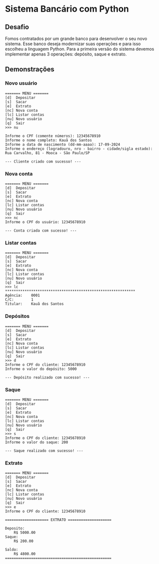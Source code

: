 # Sistema Bancário com Python

## Desafio

Fomos contratados por um grande banco para desenvolver o seu novo sistema. Esse banco deseja modernizar suas operações e para isso escolheu a linguagem Python. Para a primeira versão do sistema devemos implementar apenas 3 operações: depósito, saque e extrato.


## Demonstrações

### Novo usuário

```
======= MENU =======
[d]  Depositar
[s]  Sacar
[e]  Extrato
[nc] Nova conta
[lc] Listar contas
[nu] Novo usuário
[q]  Sair
>>> nu

Informe o CPF (comente números): 12345678910
Informe o nome completo: Kauã dos Santos
Informe a data de nascimento (dd-mm-aaaa): 17-09-2024
Informe o endereço (logradouro, nro - bairro - cidade/sigla estado): Rua Carvalho, 81 - Mooca - São Paulo/SP

--- Cliente criado com sucesso! ---
```

### Nova conta

```
======= MENU =======
[d]  Depositar
[s]  Sacar
[e]  Extrato
[nc] Nova conta
[lc] Listar contas
[nu] Novo usuário
[q]  Sair
>>> nc
Informe o CPF do usuário: 12345678910

--- Conta criada com sucesso! ---
```

### Listar contas

```
======= MENU =======
[d]  Depositar
[s]  Sacar
[e]  Extrato
[nc] Nova conta
[lc] Listar contas
[nu] Novo usuário
[q]  Sair
>>> lc
************************************************************
Agência:	0001
C/C:		1
Titular:	Kauã dos Santos
```

### Depósitos

```
======= MENU =======
[d]  Depositar
[s]  Sacar
[e]  Extrato
[nc] Nova conta
[lc] Listar contas
[nu] Novo usuário
[q]  Sair
>>> d
Informe o CPF do cliente: 12345678910
Informe o valor do depósito: 5000

--- Depósito realizado com sucesso! ---
```

### Saque

```
======= MENU =======
[d]  Depositar
[s]  Sacar
[e]  Extrato
[nc] Nova conta
[lc] Listar contas
[nu] Novo usuário
[q]  Sair
>>> s
Informe o CPF do cliente: 12345678910
Informe o valor do saque: 200

--- Saque realizado com sucesso! ---
```


### Extrato

```
======= MENU =======
[d]  Depositar
[s]  Sacar
[e]  Extrato
[nc] Nova conta
[lc] Listar contas
[nu] Novo usuário
[q]  Sair
>>> e
Informe o CPF do cliente: 12345678910

==================== EXTRATO ====================

Deposito:
	R$ 5000.00
Saque:
	R$ 200.00

Saldo:
	R$ 4800.00
=================================================
```

